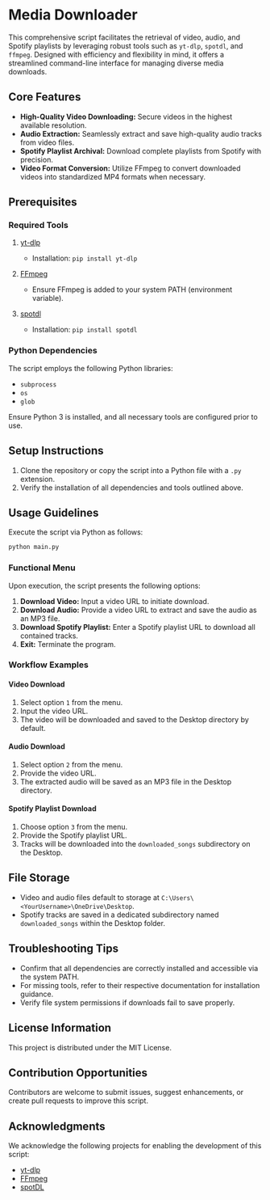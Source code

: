 #  Media Downloader

This comprehensive script facilitates the retrieval of video, audio, and Spotify playlists by leveraging robust tools such as `yt-dlp`, `spotdl`, and `ffmpeg`. Designed with efficiency and flexibility in mind, it offers a streamlined command-line interface for managing diverse media downloads.

## Core Features

- **High-Quality Video Downloading:** Secure videos in the highest available resolution.
- **Audio Extraction:** Seamlessly extract and save high-quality audio tracks from video files.
- **Spotify Playlist Archival:** Download complete playlists from Spotify with precision.
- **Video Format Conversion:** Utilize FFmpeg to convert downloaded videos into standardized MP4 formats when necessary.

## Prerequisites

### Required Tools

1. [yt-dlp](https://github.com/yt-dlp/yt-dlp)

   - Installation: `pip install yt-dlp`

2. [FFmpeg](https://ffmpeg.org/)

   - Ensure FFmpeg is added to your system PATH (environment variable).

3. [spotdl](https://github.com/spotDL/spotify-downloader)

   - Installation: `pip install spotdl`

### Python Dependencies

The script employs the following Python libraries:

- `subprocess`
- `os`
- `glob`

Ensure Python 3 is installed, and all necessary tools are configured prior to use.

## Setup Instructions

1. Clone the repository or copy the script into a Python file with a `.py` extension.
2. Verify the installation of all dependencies and tools outlined above.

## Usage Guidelines

Execute the script via Python as follows:

```bash
python main.py
```

### Functional Menu

Upon execution, the script presents the following options:

1. **Download Video:** Input a video URL to initiate download.
2. **Download Audio:** Provide a video URL to extract and save the audio as an MP3 file.
3. **Download Spotify Playlist:** Enter a Spotify playlist URL to download all contained tracks.
4. **Exit:** Terminate the program.

### Workflow Examples

#### Video Download

1. Select option `1` from the menu.
2. Input the video URL.
3. The video will be downloaded and saved to the Desktop directory by default.

#### Audio Download

1. Select option `2` from the menu.
2. Provide the video URL.
3. The extracted audio will be saved as an MP3 file in the Desktop directory.

#### Spotify Playlist Download

1. Choose option `3` from the menu.
2. Provide the Spotify playlist URL.
3. Tracks will be downloaded into the `downloaded_songs` subdirectory on the Desktop.

## File Storage

- Video and audio files default to storage at `C:\Users\<YourUsername>\OneDrive\Desktop`.
- Spotify tracks are saved in a dedicated subdirectory named `downloaded_songs` within the Desktop folder.

## Troubleshooting Tips

- Confirm that all dependencies are correctly installed and accessible via the system PATH.
- For missing tools, refer to their respective documentation for installation guidance.
- Verify file system permissions if downloads fail to save properly.

## License Information

This project is distributed under the MIT License.

## Contribution Opportunities

Contributors are welcome to submit issues, suggest enhancements, or create pull requests to improve this script.

## Acknowledgments

We acknowledge the following projects for enabling the development of this script:

- [yt-dlp](https://github.com/yt-dlp/yt-dlp)
- [FFmpeg](https://ffmpeg.org/)
- [spotDL](https://github.com/spotDL/spotify-downloader)

